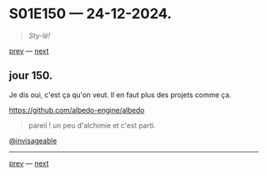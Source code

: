 # S01E150 — 24-12-2024.

> *Sty-lé!*

[prev](S01E149-24-12-2024.md) — [next](S01E01-29-07-2024.md)     

## jour 150.

Je dis oui, c'est ça qu'on veut. Il en faut plus des projets comme ça.

https://github.com/albedo-engine/albedo

> pareil ! un peu d'alchimie et c'est parti.

[@invisageable](https://twitter.com/invisageable)   

---

[prev](S01E149-24-12-2024.md) — [next](S01E01-29-07-2024.md)   
